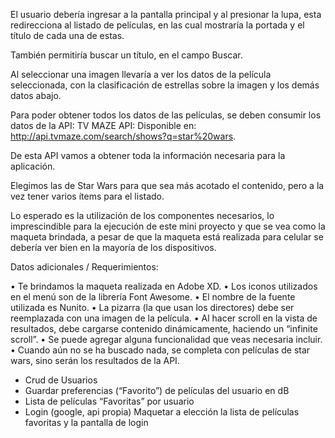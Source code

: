 El usuario debería ingresar a la pantalla principal y al presionar la lupa, esta redirecciona al
listado de películas, en las cual mostraría la portada y el título de cada una de estas.

También permitiría buscar un título, en el campo Buscar.

Al seleccionar una imagen llevaría a ver los datos de la película seleccionada, con la
clasificación de estrellas sobre la imagen y los demás datos abajo.

Para poder obtener todos los datos de las películas, se deben consumir los datos de la API:
TV MAZE API:
Disponible en:
http://api.tvmaze.com/search/shows?q=star%20wars.

De esta API vamos a obtener toda la información necesaria para la aplicación.

Elegimos las de Star Wars para que sea más acotado el contenido, pero a la vez tener
varios ítems para el listado.

Lo esperado es la utilización de los componentes necesarios, lo imprescindible para la
ejecución de este mini proyecto y que se vea como la maqueta brindada, a pesar de que la
maqueta está realizada para celular se debería ver bien en la mayoría de los dispositivos.

Datos adicionales / Requerimientos:

• Te brindamos la maqueta realizada en Adobe XD.
• Los iconos utilizados en el menú son de la librería Font Awesome.
• El nombre de la fuente utilizada es Nunito.
• La pizarra (la que usan los directores) debe ser reemplazada con una imagen de la
película.
• Al hacer scroll en la vista de resultados, debe cargarse contenido dinámicamente,
haciendo un “infinite scroll”.
• Se puede agregar alguna funcionalidad que veas necesaria incluir.
• Cuando aún no se ha buscado nada, se completa con películas de star wars, sino serán
los resultados de la API.

- Crud de Usuarios
- Guardar preferencias (“Favorito”) de películas del usuario en dB
- Lista de películas “Favoritas” por usuario
- Login (google, api propia)
  Maquetar a elección la lista de películas favoritas y la pantalla de login
